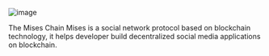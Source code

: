 ![image](https://user-images.githubusercontent.com/47944160/204105922-50678552-77a7-4fc8-b1a0-95df22ca5976.png)

The Mises Chain
Mises is a social network protocol based on blockchain technology, it helps developer build decentralized social media applications on blockchain.
